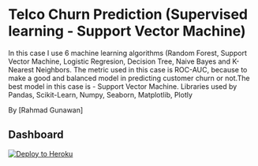 # Telco Churn Prediction (Supervised learning -  Support Vector Machine)
In this case I use 6 machine learning algorithms (Random Forest, Support Vector Machine, Logistic Regresion, Decision Tree, Naive Bayes and K-Nearest Neighbors. The metric used in this case is ROC-AUC, because to make a good and balanced model in predicting customer churn or not.The best model in this case is -  Support Vector Machine. Libraries used by Pandas, Scikit-Learn, Numpy, Seaborn, Matplotlib, Plotly

By [Rahmad Gunawan]
## Dashboard
[![Deploy to Heroku](https://www.herokucdn.com/deploy/button.svg)](https://deploy-fe-ragun.herokuapp.com/)
